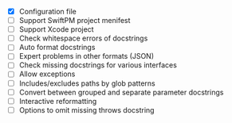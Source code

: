 - [x] Configuration file
- [ ] Support SwiftPM project menifest
- [ ] Support Xcode project
- [ ] Check whitespace errors of docstrings
- [ ] Auto format docstrings
- [ ] Expert problems in other formats (JSON)
- [ ] Check missing docstrings for various interfaces
- [ ] Allow exceptions
- [ ] Includes/excludes paths by glob patterns
- [ ] Convert between grouped and separate parameter docstrings
- [ ] Interactive reformatting
- [ ] Options to omit missing throws docstring
